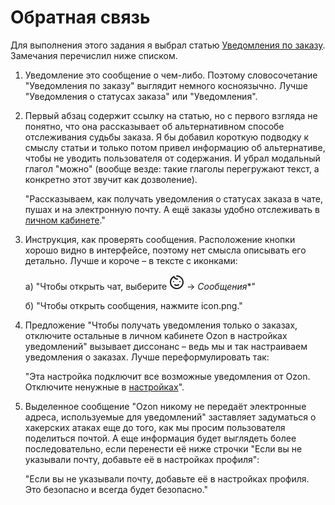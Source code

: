 # Обратная связь

Для выполнения этого задания я выбрал статью [Уведомления по заказу](https://docs.ozon.ru/common/moj-zakaz/notifications/?country=RU). Замечания перечислил ниже списком.

1. Уведомление это сообщение о чем-либо. Поэтому словосочетание "Уведомления по заказу" выглядит немного косноязычно. Лучше "Уведомления о статусах заказа" или "Уведомления".

1. Первый абзац содержит ссылку на статью, но с первого взгляда не понятно, что она рассказывает об альтернативном способе отслеживания судьбы заказа. Я бы добавил  короткую подводку к смыслу статьи и только потом привел информацию об альтернативе, чтобы не уводить пользователя от содержания. И убрал модальный глагол "можно" (вообще везде: такие глаголы перегружают текст, а конкретно этот звучит как дозволение).

   "Рассказываем, как получать уведомления о статусах заказа в чате, пушах и на электронную почту. А ещё заказы удобно отслеживать в [личном кабинете](https://docs.ozon.ru/common/moj-zakaz/gde-moj-zakaz/)."

1. Инструкция, как проверять сообщения. Расположение кнопки хорошо видно в интерфейсе, поэтому нет смысла описывать его детально. Лучше и короче – в тексте с иконками:

   а) "Чтобы открыть чат, выберите <svg xmlns="http://www.w3.org/2000/svg" width="24" height="24"><path fill="currentColor" d="M8 11a1 1 0 1 1-2 0 1 1 0 0 1 2 0m10 0a1 1 0 1 1-2 0 1 1 0 0 1 2 0m-8.3 4.286c.016.015.185.165.5.323.376.187.971.391 1.8.391s1.425-.204 1.8-.391c.175-.088.355-.19.5-.323a1 1 0 0 1 1.407 1.421C15.587 16.827 14.357 18 12 18c-2.358 0-3.587-1.173-3.707-1.293A1 1 0 0 1 9.7 15.286"></path><path fill="currentColor" d="M11 2a1 1 0 0 1 1-1c6.075 0 11 4.925 11 11s-4.925 11-11 11S1 18.075 1 12a11 11 0 0 1 6.23-9.914 1 1 0 0 1 1.36.524c.292.72.69 1.565 1.362 2.233C10.592 5.481 11.524 6 13 6a1 1 0 1 1 0 2c-2.024 0-3.458-.743-4.459-1.74-.6-.596-1.027-1.267-1.34-1.875A9 9 0 1 0 12 3a1 1 0 0 1-1.001-1"></path></svg> → *Сообщения**"

   б) "Чтобы открыть сообщения, нажмите icon.png."

1. Предложение "Чтобы получать уведомления только о заказах, отключите остальные в личном кабинете Ozon в настройках уведомлений" вызывает диссонанс – ведь мы и так настраиваем уведомления о заказах. Лучше переформулировать так:

   "Эта настройка подключит все возможные уведомления от Ozon. Отключите ненужные в [настройках](https://www.ozon.ru/my/subscription)".

1. Выделенное сообщение "Ozon никому не передаёт электронные адреса, используемые для уведомлений" заставляет задуматься о хакерских атаках еще до того, как мы просим пользователя поделиться почтой. А еще информация будет выглядеть более последовательно, если перенести её ниже строчки "Если вы не указывали почту, добавьте её в настройках профиля":

   "Если вы не указывали почту, добавьте её в настройках профиля. Это безопасно и всегда будет безопасно."
